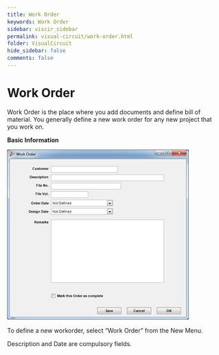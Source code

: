 ```yaml
---
title: Work Order
keywords: Work Order
sidebar: viscir_sidebar
permalink: visual-circuit/work-order.html
folder: VisualCircuit
hide_sidebar: false
comments: false
---
```


# Work Order


Work Order is the place where you add documents and define bill of material. You generally define a new work order for any new project that you work on.

**Basic Information**

![](/images/work-order.png)

To define a new workorder, select “Work Order” from the New Menu.

Description and Date are compulsory fields.

